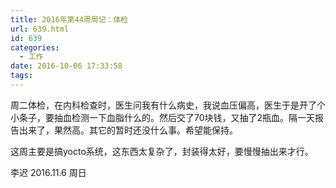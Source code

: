 ```yaml
---
title: 2016年第44周周记：体检
url: 639.html
id: 639
categories:
  - 工作
date: 2016-10-06 17:33:58
tags:
---
```


周二体检，在内科检查时，医生问我有什么病史，我说血压偏高，医生于是开了个小条子，要抽血检测一下血脂什么的。然后交了70块钱，又抽了2瓶血。隔一天报告出来了，果然高。其它的暂时还没什么事。希望能保持。

 这周主要是搞yocto系统，这东西太复杂了，封装得太好，要慢慢抽出来才行。 

李迟 2016.11.6 周日